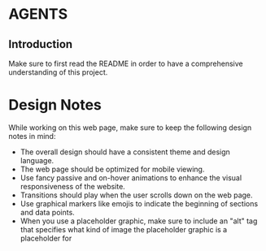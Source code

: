 # AGENTS

## Introduction

Make sure to first read the README in order to have a comprehensive understanding of this project.

# Design Notes

While working on this web page, make sure to keep the following design notes in mind:
- The overall design should have a consistent theme and design language.
- The web page should be optimized for mobile viewing.
- Use fancy passive and on-hover animations to enhance the visual responsiveness of the website.
- Transitions should play when the user scrolls down on the web page.
- Use graphical markers like emojis to indicate the beginning of sections and data points.
- When you use a placeholder graphic, make sure to include an "alt" tag that specifies what kind of image the placeholder graphic is a placeholder for
